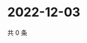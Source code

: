 # 2022-12-03

共 0 条

<!-- BEGIN WEIBO -->
<!-- 最后更新时间 Sat Dec 03 2022 00:00:55 GMT+0800 (China Standard Time) -->

<!-- END WEIBO -->
